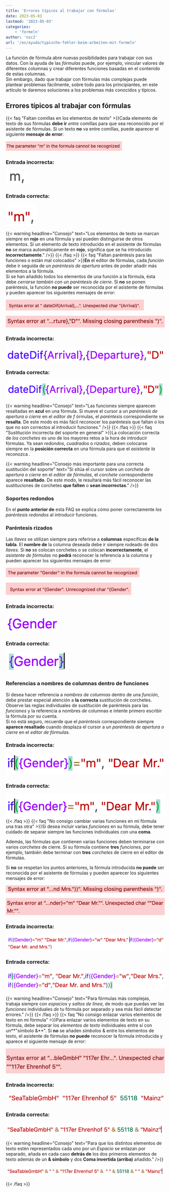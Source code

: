 ```yaml
---
title: 'Errores típicos al trabajar con fórmulas'
date: 2023-05-03
lastmod: '2023-05-03'
categories:
    - 'formeln'
author: 'nsc2'
url: '/es/ayuda/typische-fehler-beim-arbeiten-mit-formeln'
---
```


La función de fórmula abre nuevas posibilidades para trabajar con sus datos. Con la ayuda de las _fórmulas_ puede, por ejemplo, vincular valores de diferentes columnas y crear diferentes funciones basadas en el contenido de estas columnas.  
Sin embargo, dado que trabajar con fórmulas más complejas puede plantear problemas fácilmente, sobre todo para los principiantes, en este artículo te daremos soluciones a los problemas más conocidos y típicos.

## Errores típicos al trabajar con fórmulas

{{< faq "Faltan comillas en los elementos de texto" >}}Cada elemento de texto de sus fórmulas **debe ir** _entre_ comillas para que sea reconocido por el asistente de fórmulas. Si un texto **no** va entre comillas, puede aparecer el siguiente **mensaje de error**:

![Mensaje de error que aparece cuando faltan comillas alrededor de elementos de texto](images/Fehlermeldung-fehlende-Anfuehrungszeichen-bei-Textelementen.png)

### Entrada incorrecta:

![Introducción incorrecta de elementos de texto](images/fehlerhafte-eingabe-anfuehrungszeichen.png)

### Entrada correcta:

![Introducción correcta de elementos de texto](images/richtige-eingabe-anfuehrungszeichen.png)

{{< warning  headline="Consejo"  text="Los elementos de texto se marcan siempre en **rojo** en una fórmula y así pueden distinguirse de otros elementos. Si un elemento _de_ texto introducido en el asistente de fórmulas **no** se marca automáticamente en **rojo**, significa que se ha introducido **incorrectamente**." />}}
{{< /faq >}}
{{< faq "Faltan paréntesis para las funciones o están mal colocados" >}}**En** el editor de fórmulas, cada _función_ debe ir seguida de un _paréntesis de apertura_ antes de poder añadir más elementos a la fórmula.  
Si se han añadido todos los elementos de una función a la fórmula, ésta debe _cerrarse también con un paréntesis de cierre_. Si **no** se ponen paréntesis, la función **no puede** ser reconocida por el asistente de fórmulas y pueden aparecer los siguientes mensajes de error:

![Mensaje de error que aparece si no se coloca ningún corchete redondo de apertura después de una función](images/Fehlermeldung-bei-fehlender-Klammer-nach-einer-Funktion.png)

![Mensaje de error que aparece cuando los paréntesis se establecen incorrectamente para una función](images/fehlermeldung-klammern-bei-funktion-falsch-gesetzt.png)

### Entrada incorrecta:

![Introducción incorrecta de una función](images/fehlerhafte-eingabe-funktion-1.png)

### Entrada correcta:

![Introducción correcta de una función](images/korrekte-eingabe-funktion-1.png)

{{< warning  headline="Consejo"  text="Las funciones siempre aparecen resaltadas en **azul** en una fórmula. Si mueve el cursor a un _paréntesis de apertura o cierre_ en el _editor de f_ órmulas, el _paréntesis_ correspondiente se **resalta**. De este modo es más fácil reconocer los paréntesis que faltan o los que no son correctos al introducir funciones." />}}
{{< /faq >}}
{{< faq "Sustitución incorrecta del soporte en general" >}}La colocación correcta de _los corchetes_ es uno de los mayores retos a la hora de introducir fórmulas. Ya sean _redondos_, _cuadrados_ o _rizados_, deben colocarse siempre en la **posición correcta** en una fórmula para que el _asistente la_ reconozca _._

{{< warning  headline="Consejo más importante para una correcta sustitución del soporte"  text="Si sitúa el cursor sobre un _corchete de apertura o cierre_ en el _editor de fórmulas_, el _corchete_ correspondiente aparece **resaltado**. De este modo, le resultará más fácil reconocer las sustituciones de corchetes **que falten** o **sean incorrectas**." />}}

### Soportes redondos

En el **punto anterior de** esta FAQ se explica cómo poner correctamente _los paréntesis redondos_ al introducir funciones.

### Paréntesis rizados

Las _llaves_ se utilizan siempre para referirse a **columnas** específicas **de la tabla**. El **nombre de** la columna deseada debe ir siempre rodeado de dos _llaves_. Si **no** se colocan corchetes o se colocan **incorrectamente**, el _asistente de fórmulas_ no **podrá** reconocer la referencia a la columna y pueden aparecer los siguientes mensajes de error:

![Mensaje de error que aparece si no se ponen llaves al referirse a nombres de columnas](images/fehlermeldung-keine-geschweiften-klammern.png)

![Mensaje de error que aparece cuando las llaves se colocan incorrectamente al referirse a nombres de columnas.](images/fehlermeldung-geschweifte-klammern-falsch-gesetzt-1.png)

### Entrada incorrecta:

![Introducción incorrecta de llaves al referirse a nombres de columnas](images/fehlerhafte-eingabe-geschweifte-klammern-1.png)

### Entrada correcta:

![Introducción correcta de las llaves al referirse a nombres de columnas](images/korrekte-eingabe.geschweifte-klammern.png)

### Referencias a nombres de columnas dentro de funciones

Si desea hacer referencia a _nombres de columnas_ dentro de una _función_, debe prestar especial atención a **la correcta** sustitución de corchetes. Observe las reglas individuales de sustitución de paréntesis para las _funciones_ y la referencia a nombres _de_ columnas e intente primero escribir la fórmula por su cuenta.  
Si no está seguro, recuerde que el _paréntesis_ correspondiente siempre **aparece resaltado** cuando desplaza el cursor a un _paréntesis de apertura o cierre_ en el _editor de fórmulas_.

### Entrada incorrecta:

![Introducción incorrecta de una función con referencia de columna](images/fehlerhafte-eingabe-einer-funktion-mit-spaltenverweis.png)

### Entrada correcta:

![Introducción correcta de una función con referencia de columna](images/korrekte-eingabe-einer-funktion-mit-spaltenverweis.png)
{{< /faq >}}
{{< faq "No consigo cambiar varias funciones en mi fórmula una tras otra" >}}Si desea incluir varias _funciones_ en su fórmula, debe tener cuidado de separar siempre las funciones individuales con una **coma**.

Además, las fórmulas que contienen varias funciones deben terminarse con varios _corchetes_ de cierre. Si su fórmula contiene **tres** _funciones_, por ejemplo, también debe terminar con **tres** _corchetes_ de cierre en el editor de fórmulas.

Si **no** se respetan los puntos anteriores, la fórmula introducida **no puede** ser reconocida por el asistente de fórmulas y pueden aparecer los siguientes mensajes de error:

![Mensaje de error que aparece cuando una fórmula que contiene varias funciones no se termina con el número requerido de corchetes de cierre.](images/fehlermeldung-zu-weinge-klammern-am-ende-der-formel.png)

![Mensaje de error que aparece si no se colocan comas entre las distintas funciones de una fórmula o si se colocan incorrectamente.](images/fehlermeldung-falsche-kommasetzung.png)

### Entrada incorrecta:

![Introducción incorrecta de una fórmula en la que varias funciones estaban conectadas en serie ](images/fehlerhafte-eingabe-einer-formel-mit-mehreren-funktionen.png)

### Entrada correcta:

![Introducción correcta de una fórmula en la que varias funciones se han conectado en serie ](images/korrekte-eingabe-formel-mit-mehreren-funktionen.png)

{{< warning  headline="Consejo"  text="Para fórmulas más complejas, trabaja siempre con _espacios_ y _saltos de línea_, de modo que puedas ver las _funciones_ individuales _de_ tu fórmula por separado y sea más fácil detectar errores." />}}
{{< /faq >}}
{{< faq "No consigo enlazar varios elementos de texto en mi fórmula" >}}Para enlazar varios elementos de texto en su fórmula, debe separar los _elementos de texto_ individuales entre sí con un**"símbolo &**". Si **no** se añaden _símbolos_ & entre los elementos de texto, el asistente de fórmulas **no puede** reconocer la fórmula introducida y aparece el siguiente mensaje de error:

![Mensaje de error que aparece cuando varios elementos de texto de una fórmula no están separados por &.](images/Fehlermeldung-bei-fehlendenen-zwischen-Textelementen.png)

### Entrada incorrecta:

![Introducción incorrecta de varios elementos de texto en una fórmula](images/fehlerhafte-Eingabe-mehrere-Textelemente.png)

### Entrada correcta:

![Introducción correcta de varios elementos de texto en una fórmula](images/korrekte-Eingabe-mehrere-Textelemente.png)

{{< warning headline="Consejo" text="Para que los distintos elementos de texto estén representados cada uno por un _Espacio_ se enlazan por separado, añada en cada caso **detrás de** los dos primeros elementos de texto además de un **& símbolo** y dos **Coma invertida (arriba)** añadido." />}}

![Editar la fórmula para que los elementos de texto se unan cada vez separados por un espacio](images/Leerzeichen-zwischen-Textelementen.png)

{{< /faq >}}
